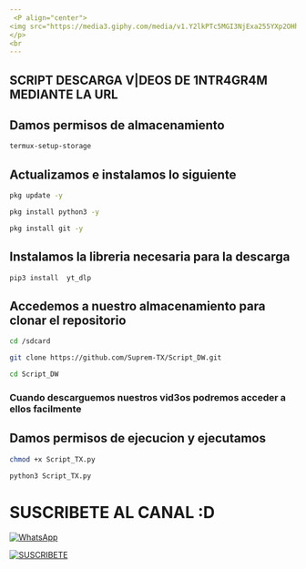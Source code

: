 ```yaml
---
 <P align="center">
<img src="https://media3.giphy.com/media/v1.Y2lkPTc5MGI3NjExa255YXp2OHhva3B4a3B1MmVlZTQxeHdrNDEzMmwweGp2MWh6YTNnbCZlcD12MV9pbnRlcm5hbF9naWZfYnlfaWQmY3Q9Zw/fdDqAwu0yr6KC9rXov/giphy.gif" width="260" height="260"/>
</p>
<br
---
```

##

##

## SCRIPT DESCARGA V|DEOS DE 1NTR4GR4M MEDIANTE LA URL

## Damos permisos de almacenamiento 
```bash
termux-setup-storage
```
## Actualizamos e instalamos lo siguiente 
```bash
pkg update -y
```
```bash
pkg install python3 -y
```
```bash
pkg install git -y
```

## Instalamos la libreria necesaria para la descarga
```bash
pip3 install  yt_dlp
```
## Accedemos a nuestro almacenamiento para clonar el repositorio
```bash
cd /sdcard
```
```bash
git clone https://github.com/Suprem-TX/Script_DW.git
```
```bash
cd Script_DW
```
### Cuando descarguemos nuestros vid3os podremos acceder a ellos facilmente
## Damos permisos de ejecucion y ejecutamos
```bash
chmod +x Script_TX.py
```
```bash
python3 Script_TX.py
```
# SUSCRIBETE AL CANAL :D

[![WhatsApp](https://img.shields.io/badge/%20WhatsApp-25D366?style=for-the-badge&logo=whatsapp&logoColor=white)](https://wa.me/5655424544)

[![SUSCRIBETE](https://img.shields.io/badge/SUSCRIBETE%20-FF0000?style=for-the-badge&logo=youtube&logoColor=white)](https://www.youtube.com/@SupremTX9/featured)
